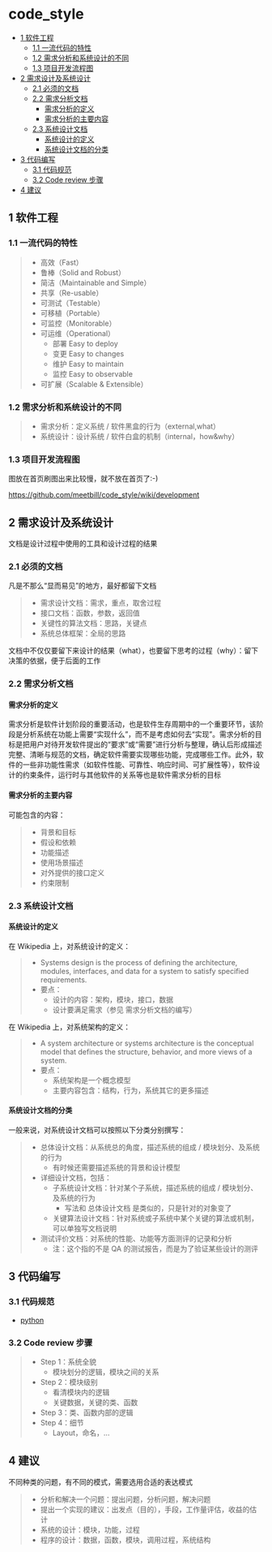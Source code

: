 # code_style

<!-- vim-markdown-toc GFM -->

* [1 软件工程](#1-软件工程)
    * [1.1 一流代码的特性](#11-一流代码的特性)
    * [1.2 需求分析和系统设计的不同](#12-需求分析和系统设计的不同)
    * [1.3 项目开发流程图](#13-项目开发流程图)
* [2 需求设计及系统设计](#2-需求设计及系统设计)
    * [2.1 必须的文档](#21-必须的文档)
    * [2.2 需求分析文档](#22-需求分析文档)
        * [需求分析的定义](#需求分析的定义)
        * [需求分析的主要内容](#需求分析的主要内容)
    * [2.3 系统设计文档](#23-系统设计文档)
        * [系统设计的定义](#系统设计的定义)
        * [系统设计文档的分类](#系统设计文档的分类)
* [3 代码编写](#3-代码编写)
    * [3.1 代码规范](#31-代码规范)
    * [3.2 Code review 步骤](#32-code-review-步骤)
* [4 建议](#4-建议)

<!-- vim-markdown-toc -->

## 1 软件工程

### 1.1 一流代码的特性
> * 高效（Fast）
> * 鲁棒（Solid and Robust）
> * 简洁（Maintainable and Simple）
> * 共享（Re-usable）
> * 可测试（Testable）
> * 可移植（Portable）
> * 可监控（Monitorable）
> * 可运维（Operational）
>   * 部署 Easy to deploy
>   * 变更 Easy to changes
>   * 维护 Easy to maintain
>   * 监控 Easy to observable
> * 可扩展（Scalable & Extensible）

### 1.2 需求分析和系统设计的不同

>   * 需求分析：定义系统 / 软件黑盒的行为（external,what）
>   * 系统设计：设计系统 / 软件白盒的机制（internal，how&why）

### 1.3 项目开发流程图

图放在首页刷图出来比较慢，就不放在首页了:-)

https://github.com/meetbill/code_style/wiki/development

## 2 需求设计及系统设计

文档是设计过程中使用的工具和设计过程的结果

### 2.1 必须的文档

凡是不那么“显而易见”的地方，最好都留下文档

> * 需求设计文档：需求，重点，取舍过程
> * 接口文档：函数，参数，返回值
> * 关键性的算法文档：思路，关键点
> * 系统总体框架：全局的思路

文档中不仅仅要留下来设计的结果（what），也要留下思考的过程（why）：留下决策的依据，便于后面的工作

### 2.2 需求分析文档
#### 需求分析的定义
需求分析是软件计划阶段的重要活动，也是软件生存周期中的一个重要环节，该阶段是分析系统在功能上需要“实现什么”，而不是考虑如何去“实现”。需求分析的目标是把用户对待开发软件提出的“要求”或“需要”进行分析与整理，确认后形成描述完整、清晰与规范的文档，确定软件需要实现哪些功能，完成哪些工作。此外，软件的一些非功能性需求（如软件性能、可靠性、响应时间、可扩展性等），软件设计的约束条件，运行时与其他软件的关系等也是软件需求分析的目标
#### 需求分析的主要内容
可能包含的内容：
> * 背景和目标
> * 假设和依赖
> * 功能描述
> * 使用场景描述
> * 对外提供的接口定义
> * 约束限制

### 2.3 系统设计文档

#### 系统设计的定义
在 Wikipedia 上，对系统设计的定义：
> * Systems design is the process of defining the architecture, modules, interfaces, and data for a system to satisfy specified requirements.
> * 要点：
>   * 设计的内容：架构，模块，接口，数据
>   * 设计要满足需求（参见 需求分析文档的编写）

在 Wikipedia 上，对系统架构的定义：
> * A system architecture or systems architecture is the conceptual model that defines the structure, behavior, and more views of a system.
> * 要点：
>   * 系统架构是一个概念模型
>   * 主要内容包含：结构，行为，系统其它的更多描述

#### 系统设计文档的分类
一般来说，对系统设计文档可以按照以下分类分别撰写：

> * 总体设计文档：从系统总的角度，描述系统的组成 / 模块划分、及系统的行为
>   * 有时候还需要描述系统的背景和设计模型
> * 详细设计文档，包括：
>   * 子系统设计文档：针对某个子系统，描述系统的组成 / 模块划分、及系统的行为
>     * 写法和 总体设计文档 是类似的，只是针对的对象变了
>   * 关键算法设计文档：针对系统或子系统中某个关键的算法或机制，可以单独写文档说明
> * 测试评价文档：对系统的性能、功能等方面测评的记录和分析
>   * 注：这个指的不是 QA 的测试报告，而是为了验证某些设计的测评

## 3 代码编写

### 3.1 代码规范

* [python](./python/README.md)

### 3.2 Code review 步骤

> * Step 1：系统全貌
>   * 模块划分的逻辑，模块之间的关系
> * Step 2：模块级别
>   * 看清模块内的逻辑
>   * 关键数据，关键的类、函数
> * Step 3：类、函数内部的逻辑
> * Step 4：细节
>   * Layout，命名，...

## 4 建议

不同种类的问题，有不同的模式，需要选用合适的表达模式

> * 分析和解决一个问题：提出问题，分析问题，解决问题
> * 提出一个实现的建议：出发点（目的），手段，工作量评估，收益的估计
> * 系统的设计：模块，功能，过程
> * 程序的设计：数据，函数，模块，调用过程，系统结构


